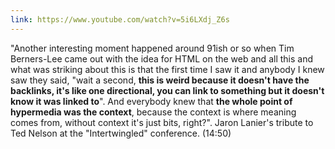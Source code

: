 ```yaml
---
link: https://www.youtube.com/watch?v=5i6LXdj_Z6s
---
```

"Another interesting moment happened around 91ish or so when Tim Berners-Lee came out with the idea for HTML on the web and all this and what was striking about this is that the first time I saw it and anybody I knew saw they said, "wait a second, **this is weird because it doesn't have the backlinks, it's like one directional, you can link to something but it doesn't know it was linked to**". And everybody knew that **the whole point of hypermedia was the context**, because the context is where meaning comes from, without context it's just bits, right?". Jaron Lanier's tribute to Ted Nelson at the "Intertwingled" conference. (14:50)